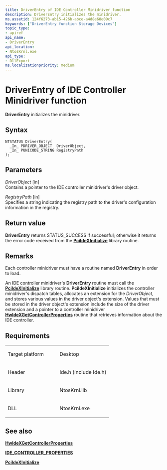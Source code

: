 ```yaml
---
title: DriverEntry of IDE Controller Minidriver function
description: DriverEntry initializes the minidriver.
ms.assetid: 124f6273-ab15-426b-abce-a4d8e68e09c7
keywords: ["DriverEntry function Storage Devices"]
topic_type:
- apiref
api_name:
- DriverEntry
api_location:
- NtosKrnl.exe
api_type:
- DllExport
ms.localizationpriority: medium
---
```


# DriverEntry of IDE Controller Minidriver function


**DriverEntry** initializes the minidriver.

Syntax
------

```ManagedCPlusPlus
NTSTATUS DriverEntry(
  _In_ PDRIVER_OBJECT  DriverObject,
  _In_ PUNICODE_STRING RegistryPath
);
```

Parameters
----------

*DriverObject* \[in\]  
Contains a pointer to the IDE controller minidriver's driver object.

*RegistryPath* \[in\]  
Specifies a string indicating the registry path to the driver's configuration information in the registry.

Return value
------------

**DriverEntry** returns STATUS\_SUCCESS if successful; otherwise it returns the error code received from the [**PciIdeXInitialize**](https://msdn.microsoft.com/library/windows/hardware/ff563788) library routine.

Remarks
-------

Each controller minidriver must have a routine named **DriverEntry** in order to load.

An IDE controller minidriver's **DriverEntry** routine must call the [**PciIdeXInitialize**](https://msdn.microsoft.com/library/windows/hardware/ff563788) library routine. **PciIdeXInitialize** initializes the controller minidriver's dispatch tables, allocates an extension for the *DriverObject*, and stores various values in the driver object's extension. Values that must be stored in the driver object's extension include the size of the driver extension and a pointer to a controller minidriver [**HwIdeXGetControllerProperties**](https://msdn.microsoft.com/library/windows/hardware/ff557254) routine that retrieves information about the IDE controller.

Requirements
------------

<table>
<colgroup>
<col width="50%" />
<col width="50%" />
</colgroup>
<tbody>
<tr class="odd">
<td align="left"><p>Target platform</p></td>
<td align="left">Desktop</td>
</tr>
<tr class="even">
<td align="left"><p>Header</p></td>
<td align="left">Ide.h (include Ide.h)</td>
</tr>
<tr class="odd">
<td align="left"><p>Library</p></td>
<td align="left">NtosKrnl.lib</td>
</tr>
<tr class="even">
<td align="left"><p>DLL</p></td>
<td align="left">NtosKrnl.exe</td>
</tr>
</tbody>
</table>

## <span id="see_also"></span>See also


[**HwIdeXGetControllerProperties**](https://msdn.microsoft.com/library/windows/hardware/ff557254)

[**IDE\_CONTROLLER\_PROPERTIES**](https://msdn.microsoft.com/library/windows/hardware/ff559076)

[**PciIdeXInitialize**](https://msdn.microsoft.com/library/windows/hardware/ff563788)

 

 






